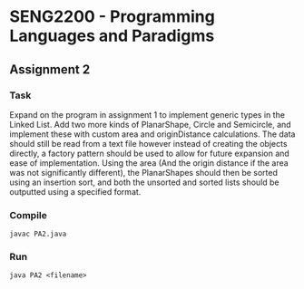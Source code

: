 # SENG2200 - Programming Languages and Paradigms
## Assignment 2
### Task
Expand on the program in assignment 1 to implement generic types in the Linked List. Add two more kinds of PlanarShape, Circle and Semicircle, and implement these with custom area and originDistance calculations. The data should still be read from a text file however instead of creating the objects directly, a factory pattern should be used to allow for future expansion and ease of implementation. Using the area (And the origin distance if the area was not significantly different), the PlanarShapes should then be sorted using an insertion sort, and both the unsorted and sorted lists should be outputted using a specified format.
### Compile
`javac PA2.java`
### Run
`java PA2 <filename>`
